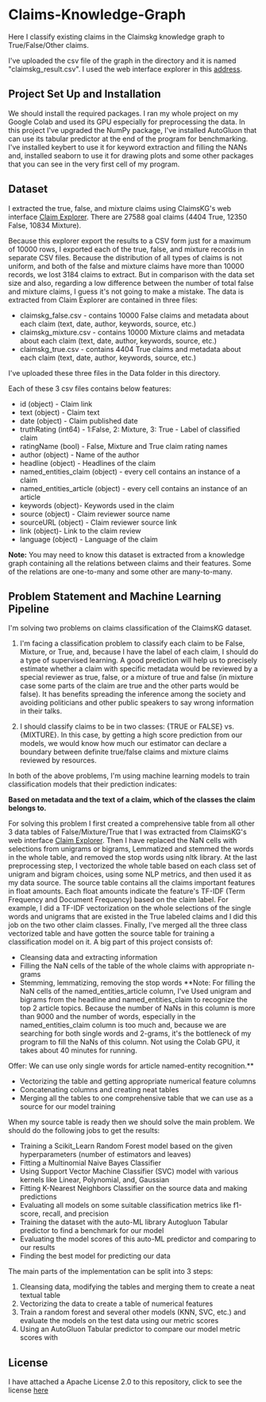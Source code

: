 # Claims-Knowledge-Graph
Here I classify existing claims in the Claimskg knowledge graph to True/False/Other claims.

I've uploaded the csv file of the graph in the directory and it is named "claimskg_result.csv". I used the web interface explorer in this [address](https://data.gesis.org/claimskg/explorer/home). 

## Project Set Up and Installation

We should install the required packages. I ran my whole project on my Google Colab and used its GPU especially for preprocessing the data. In this project I've upgraded the NumPy package, I've installed AutoGluon that can use its tabular predictor at the end of the program for benchmarking. I've installed keybert to use it for keyword extraction and filling the NANs and, installed seaborn to use it for drawing plots and some other packages that you can see in the very first cell of my program. 

## Dataset


I extracted the true, false, and mixture claims using ClaimsKG's web interface [Claim Explorer](https://data.gesis.org/claimskg/explorer/home). There are 27588 goal claims (4404 True, 12350 False, 10834 Mixture).

Because this explorer export the results to a CSV form just for a maximum of 10000 rows, I exported each of the true, false, and mixture records in separate CSV files. Because the distribution of all types of claims is not uniform, and both of the false and mixture claims have more than 10000 records, we lost 3184 claims to extract. But in comparison with the data set size and also, regarding a low difference between the number of total false and mixture claims, I guess it's not going to make a mistake.
The data is extracted from Claim Explorer are contained in three files:

* claimskg_false.csv - contains 10000 False claims and metadata about each claim (text, date, author, keywords, source, etc.)
* claimskg_mixture.csv - contains 10000 Mixture claims and metadata about each claim (text, date, author, keywords, source, etc.)
* claimskg_true.csv - contains 4404 True claims and metadata about each claim (text, date, author, keywords, source, etc.)

I've uploaded these three files in the Data folder in this directory.


Each of these 3 csv files contains below features:

* id (object) - Claim link
* text (object) - Claim text
* date (object) - Claim published date
* truthRating (int64) - 1:False, 2: Mixture, 3: True - Label of classified claim
* ratingName (bool) - False, Mixture and True claim rating names
* author (object) - Name of the author
* headline (object) - Headlines of the claim
* named_entities_claim (object) - every cell contains an instance of a claim
* named_entities_article (object) - every cell contains an instance of an article
* keywords (object)- Keywords used in the claim
* source (object) - Claim reviewer source name
* sourceURL (object) - Claim reviewer source link
* link (object)- Link to the claim review
* language (object) - Language of the claim

**Note:** You may need to know this dataset is extracted from a knowledge graph containing all the relations between claims and their features. Some of the relations are one-to-many and some other are many-to-many.

## Problem Statement and Machine Learning Pipeline

I'm solving two problems on claims classification of the ClaimsKG dataset.

1. I'm facing a classification problem to classify each claim to be False, Mixture, or True, and, because I have the label of each claim, I should do a type of supervised learning. A good prediction will help us to precisely estimate whether a claim with specific metadata would be reviewed by a special reviewer as true, false, or a mixture of true and false (in mixture case some parts of the claim are true and the other parts would be false). It has benefits spreading the inference among the society and avoiding politicians and other public speakers to say wrong information in their talks.  

2. I should classify claims to be in two classes: {TRUE or FALSE} vs. {MIXTURE}. In this case, by getting a high score prediction from our models, we would know how much our estimator can declare a boundary between definite true/false claims and mixture claims reviewed by resources.

In both of the above problems, I'm using machine learning models to train classification models that their prediction indicates:

**Based on metadata and the text of a claim, which of the classes the claim belongs to.**
 
For solving this problem I first created a comprehensive table from all other 3 data tables of False/Mixture/True that I was extracted from ClaimsKG's web interface [Claim Explorer](https://data.gesis.org/claimskg/explorer/home). Then I have replaced the NaN cells with selections from unigrams or bigrams, Lemmatized and stemmed the words in the whole table, and removed the stop words using nltk library. At the last preprocessing step, I vectorized the whole table based on each class set of unigram and bigram choices, using some NLP metrics, and then used it as my data source. The source table contains all the claims important features in float amounts. Each float amounts indicate the feature's TF-IDF (Term Frequency and Document Frequency) based on the claim label. For example, I did a TF-IDF vectorization on the whole selections of the single words and unigrams that are existed in the True labeled claims and I did this job on the two other claim classes. Finally, I've merged all the three class vectorized table and have gotten the source table for training a classification model on it. A big part of this project consists of:

* Cleansing data and extracting information
* Filling the NaN cells of the table of the whole claims with appropriate n-grams
* Stemming, lemmatizing, removing the stop words
**Note: For filling the NaN cells of the named_entities_article column, I've Used unigram and bigrams from the headline and named_entities_claim to recognize the top 2 article topics. Because the number of NaNs in this column is more than 9000 and the number of words, especially in the named_entities_claim column is too much and, because we are searching for both single words and 2-grams, it's the bottleneck of my program to fill the NaNs of this column. Not using the Colab GPU, it takes about 40 minutes for running.

Offer: We can use only single words for article named-entity recognition.**
* Vectorizing the table and getting appropriate numerical feature columns
* Concatenating columns and creating neat tables
* Merging all the tables to one comprehensive table that we can use as a source for our model training  

When my source table is ready then we should solve the main problem. We should do the following jobs to get the results:

* Training a Scikit_Learn Random Forest model based on the given hyperparameters (number of estimators and leaves)
* Fitting a Multinomial Naive Bayes Classifier
* Using Support Vector Machine Classifier (SVC) model with various kernels like Linear, Polynomial, and, Gaussian
* Fitting K-Nearest Neighbors Classifier on the source data and making predictions
* Evaluating all models on some suitable classification metrics like f1-score, recall, and precision
* Training the dataset with the auto-ML library Autogluon Tabular predictor to find a benchmark for our model
* Evaluating the model scores of this auto-ML predictor and comparing to our results 
* Finding the best model for predicting our data 

The main parts of the implementation can be split into 3 steps:

1. Cleansing data, modifying the tables and merging them to create a neat textual table
2. Vectorizing the data to create a table of numerical features
3. Train a random forest and several other models (KNN, SVC, etc.) and evaluate the models on the test data using our metric scores
4. Using an AutoGluon Tabular predictor to compare our model metric scores with

## License

I have attached a Apache License 2.0 to this repository, click to see the license [here](https://github.com/EnsiyehRaoufi/Claims-Knowledge-Graph/blob/a86499380ddc48b24b1983e789d20a6c677eb938/LICENSE)

